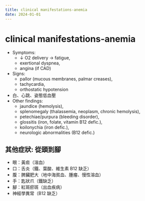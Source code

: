 ```yaml
---
title: clinical manifestations-anemia
date: 2024-01-01
---
```


# clinical manifestations-anemia

- Symptoms:
  - ↓ O2 delivery → fatigue,
  - exertional dyspnea,
  - angina (if CAD)
- Signs:
  - pallor (mucous membranes, palmar creases),
  - tachycardia,
  - orthostatic hypotension
- 白、心跳、姿態低血壓
- Other findings:
  - jaundice (hemolysis),
  - splenomegaly (thalassemia, neoplasm, chronic hemolysis),
  - petechiae/purpura (bleeding disorder),
  - glossitis (iron, folate, vitamin B12 defic.),
  - koilonychia (iron defic.),
  - neurologic abnormalities (B12 defic.)

## 其他症狀: 從頭到腳

- 眼：黃疸（溶血）
- 口：舌炎（鐵、葉酸、維生素 B12 缺乏）
- 腹：脾臟肥大（地中海貧血、腫瘤、慢性溶血）
- 手：匙狀爪（鐵缺乏）
- 腳：紅斑瘀斑（出血疾病）
- 神經學異常（B12 缺乏）
